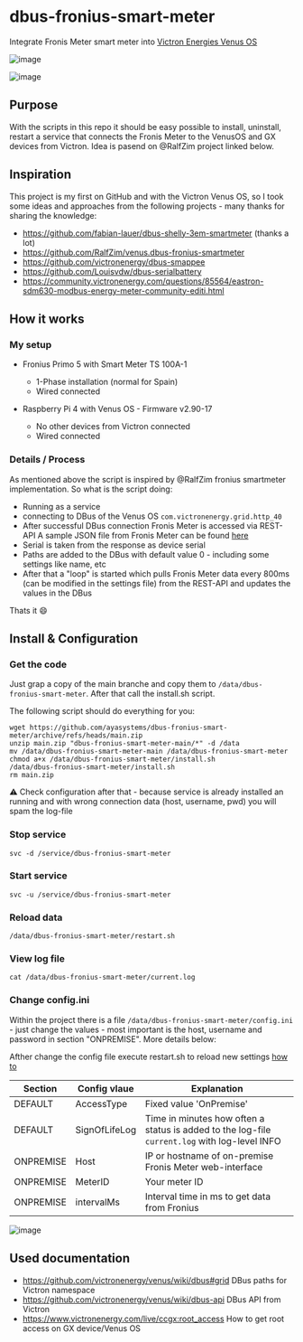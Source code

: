 # dbus-fronius-smart-meter
Integrate Fronis Meter smart meter into [Victron Energies Venus OS](https://github.com/victronenergy/venus)

![image](https://user-images.githubusercontent.com/7864168/179211755-434ad49f-0f82-4b31-8ab3-e293f7d33c3c.png)

![image](https://user-images.githubusercontent.com/7864168/179207965-218cf519-f7f6-41af-8c24-e4446c434010.png)


## Purpose
With the scripts in this repo it should be easy possible to install, uninstall, restart a service that connects the Fronis Meter to the VenusOS and GX devices from Victron.
Idea is pasend on @RalfZim project linked below.



## Inspiration
This project is my first on GitHub and with the Victron Venus OS, so I took some ideas and approaches from the following projects - many thanks for sharing the knowledge:
- https://github.com/fabian-lauer/dbus-shelly-3em-smartmeter (thanks a lot)
- https://github.com/RalfZim/venus.dbus-fronius-smartmeter
- https://github.com/victronenergy/dbus-smappee
- https://github.com/Louisvdw/dbus-serialbattery
- https://community.victronenergy.com/questions/85564/eastron-sdm630-modbus-energy-meter-community-editi.html



## How it works
### My setup
- Fronius Primo 5 with Smart Meter TS 100A-1
  - 1-Phase installation (normal for Spain)
  - Wired connected
  
- Raspberry Pi 4 with Venus OS - Firmware v2.90-17
  - No other devices from Victron connected  
  - Wired connected
 

### Details / Process
As mentioned above the script is inspired by @RalfZim fronius smartmeter implementation.
So what is the script doing:
- Running as a service
- connecting to DBus of the Venus OS `com.victronenergy.grid.http_40`
- After successful DBus connection Fronis Meter is accessed via REST-API 
  A sample JSON file from Fronis Meter can be found [here](docs/GetMeterRealtimeData.json)
- Serial is taken from the response as device serial
- Paths are added to the DBus with default value 0 - including some settings like name, etc
- After that a "loop" is started which pulls Fronis Meter data every 800ms (can be modified in the settings file)  from the REST-API and updates the values in the DBus

Thats it 😄






## Install & Configuration
### Get the code
Just grap a copy of the main branche and copy them to `/data/dbus-fronius-smart-meter`.
After that call the install.sh script.

The following script should do everything for you:
```
wget https://github.com/ayasystems/dbus-fronius-smart-meter/archive/refs/heads/main.zip
unzip main.zip "dbus-fronius-smart-meter-main/*" -d /data
mv /data/dbus-fronius-smart-meter-main /data/dbus-fronius-smart-meter
chmod a+x /data/dbus-fronius-smart-meter/install.sh
/data/dbus-fronius-smart-meter/install.sh
rm main.zip
```
⚠️ Check configuration after that - because service is already installed an running and with wrong connection data (host, username, pwd) you will spam the log-file
### Stop service
```
svc -d /service/dbus-fronius-smart-meter
```
### Start service
```
svc -u /service/dbus-fronius-smart-meter
```
### Reload data
```
/data/dbus-fronius-smart-meter/restart.sh
```
### View log file
```
cat /data/dbus-fronius-smart-meter/current.log
```
### Change config.ini
Within the project there is a file `/data/dbus-fronius-smart-meter/config.ini` - just change the values - most important is the host, username and password in section "ONPREMISE". More details below:

Afther change the config file execute restart.sh to reload new settings [how to](https://github.com/ayasystems/dbus-fronius-smart-meter/blob/main/README.md#reload-data)

| Section  | Config vlaue | Explanation |
| ------------- | ------------- | ------------- |
| DEFAULT  | AccessType | Fixed value 'OnPremise' |
| DEFAULT  | SignOfLifeLog  | Time in minutes how often a status is added to the log-file `current.log` with log-level INFO |
| ONPREMISE  | Host | IP or hostname of on-premise Fronis Meter web-interface |
| ONPREMISE  | MeterID  | Your meter ID
| ONPREMISE  | intervalMs  | Interval time in ms to get data from Fronius

![image](https://user-images.githubusercontent.com/7864168/179208083-80d7b07e-3985-4922-b5b8-bd56d65ba31c.png)


## Used documentation
- https://github.com/victronenergy/venus/wiki/dbus#grid   DBus paths for Victron namespace
- https://github.com/victronenergy/venus/wiki/dbus-api   DBus API from Victron
- https://www.victronenergy.com/live/ccgx:root_access   How to get root access on GX device/Venus OS

 
